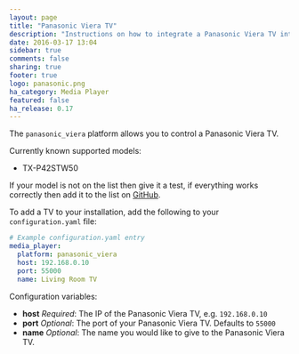 ```yaml
---
layout: page
title: "Panasonic Viera TV"
description: "Instructions on how to integrate a Panasonic Viera TV into Home Assistant."
date: 2016-03-17 13:04
sidebar: true
comments: false
sharing: true
footer: true
logo: panasonic.png
ha_category: Media Player
featured: false
ha_release: 0.17
---
```


The `panasonic_viera` platform allows you to control a Panasonic Viera TV.

Currently known supported models:

- TX-P42STW50

If your model is not on the list then give it a test, if everything works correctly then add it to the list on [GitHub](https://github.com/home-assistant/home-assistant.io).

To add a TV to your installation, add the following to your `configuration.yaml` file:

```yaml
# Example configuration.yaml entry
media_player:
  platform: panasonic_viera
  host: 192.168.0.10
  port: 55000
  name: Living Room TV
```

Configuration variables:

- **host** *Required*: The IP of the Panasonic Viera TV, e.g. `192.168.0.10`
- **port** *Optional*: The port of your Panasonic Viera TV. Defaults to `55000`
- **name** *Optional*: The name you would like to give to the Panasonic Viera TV.

